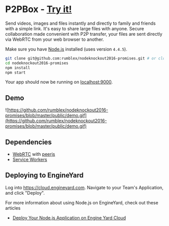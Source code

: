 P2PBox - [Try it!](https://promises.2016.nodeknockout.com/)
=================================================

Send videos, images and files instantly and directly to family and friends with a simple link. It's easy to share large files with anyone. Secure collaboration made convenient with P2P transfer, your files are sent directly via WebRTC from your web browser to another.

Make sure you have [Node.js](http://nodejs.org/) installed (uses version `4.4.5`).

```sh
git clone git@github.com:rumblex/nodeknockout2016-promises.git # or clone your own fork
cd nodeknockout2016-promises
npm install
npm start
```

Your app should now be running on [localhost:9000](http://localhost:9000/).

## Demo
![https://github.com/rumblex/nodeknockout2016-promises/blob/master/public/demo.gif](https://github.com/rumblex/nodeknockout2016-promises/blob/master/public/demo.gif)

## Dependencies

- [WebRTC](https://webrtc.org/) with [peerjs](http://peerjs.com/)
- [Service Workers](https://developer.mozilla.org/en-US/docs/Web/API/Service_Worker_API)

## Deploying to EngineYard

Log into <https://cloud.engineyard.com>. Navigate to your Team's Application, and click "Deploy".

For more information about using Node.js on EngineYard, check out these articles

- [Deploy Your Node.js Application on Engine Yard Cloud](https://support.cloud.engineyard.com/hc/en-us/articles/205411878-Deploy-Your-Node-js-Application-on-Engine-Yard-Cloud)
